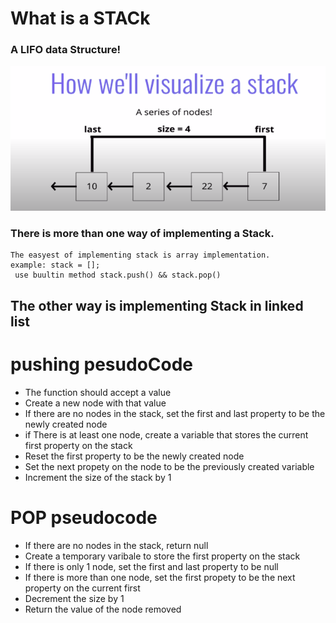 # What is a STACk

### A LIFO data Structure!

![Stack!](../../assets/stack.png "stack")

### There is more than one way of implementing a Stack.
    The easyest of implementing stack is array implementation. 
    example: stack = []; 
     use buultin method stack.push() && stack.pop() 

## The other way is implementing Stack in linked list 

# pushing pesudoCode

* The function should accept a value
* Create a new node with that value
* If there are no nodes in the stack, set the first and last property to be the newly created node
* if There is at least one node, create a variable that stores the current first property on the stack
* Reset the first property to be the newly created node 
* Set the next propety on the node to be the previously created variable
* Increment the size of the stack by 1

# POP pseudocode

* If there are no nodes in the stack, return null
* Create a temporary varibale to store the first property on the stack
* If there is only 1 node, set the first and last property to be null
* If there is more than one node, set the first propety to be the next property on the current first 
* Decrement the size by 1
* Return the value of the node removed